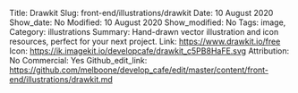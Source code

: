 Title: Drawkit
Slug: front-end/illustrations/drawkit
Date: 10 August 2020
Show_date: No
Modified: 10 August 2020
Show_modified: No
Tags: image, 
Category: illustrations
Summary: Hand-drawn vector illustration and icon resources, perfect for your next project.
Link: https://www.drawkit.io/free
Icon: https://ik.imagekit.io/developcafe/drawkit_c5PB8HaFE.svg
Attribution: No
Commercial: Yes
Github_edit_link: https://github.com/melboone/develop_cafe/edit/master/content/front-end/illustrations/drawkit.md
